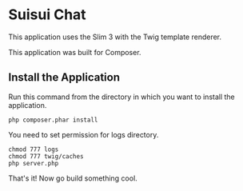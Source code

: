 # Suisui Chat

This application uses the Slim 3 with the Twig template renderer.

This application was built for Composer.

## Install the Application

Run this command from the directory in which you want to install the application.

    php composer.phar install

You need to set permission for logs directory.

	chmod 777 logs
	chmod 777 twig/caches
	php server.php

That's it! Now go build something cool.
